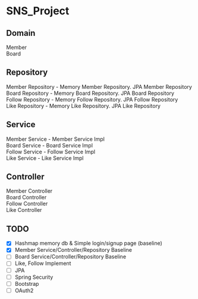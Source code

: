 ﻿# SNS_Project

## Domain  
Member  
Board  

## Repository
Member Repository - Memory Member Repository. JPA Member Repository  
Board Repository - Memory Board Repository. JPA Board Repository  
Follow Repository - Memory Follow Repository. JPA Follow Repository  
Like Repository - Memory Like Repository. JPA Like Repository  

## Service
Member Service - Member Service Impl  
Board Service - Board Service Impl  
Follow Service - Follow Service Impl  
Like Service - Like Service Impl

## Controller
Member Controller  
Board Controller  
Follow Controller  
Like Controller  

## TODO  
- [x] Hashmap memory db & Simple login/signup page (baseline)   
- [x] Member Service/Controller/Repository Baseline   
- [ ] Board Service/Controller/Repository Baseline   
- [ ] Like, Follow Implement   
- [ ] JPA   
- [ ] Spring Security   
- [ ] Bootstrap   
- [ ] OAuth2   